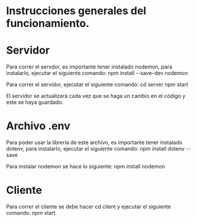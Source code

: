 # Instrucciones generales del funcionamiento.

# Servidor

Para correr el servdor, es importante tener instalado nodemon, para instalarlo, ejecutar el siguiente comando:
npm install --save-dev nodemon

Para correr el servidor, ejecutar el siguiente comando:
cd server
npm start

El servidor se actualizará cada vez que se haga un cambio en el código y este se haya guardado.

# Archivo .env

Para poder usar la librería de este archivo, es importante tener instalado dotenv, para instalarlo, ejecutar el siguiente comando:
npm install dotenv --save

Para instalar nodemon se hace lo siguiente: npm install nodemon

# Cliente

Para correr el cliente se debe hacer cd client y ejecutar el siguiente comando:
npm start

